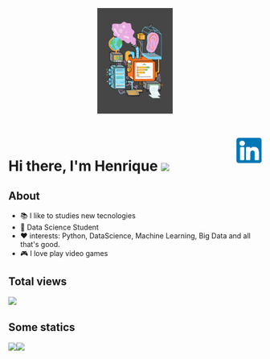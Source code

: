 <p align="center">
  <a href="#">
    <img align="center" width="150" src="animation/DS.gif" />
  </a>
</p>
</br>
</br>

<a href="https://www.linkedin.com/in/henrique-oliveira-15b656197" target="_blank">
    <img 
        src="images/linkedin.svg" 
        alt="linkedIn" 
        width="50" 
        align="right" />
</a>


# Hi there, I'm Henrique <img src="https://raw.githubusercontent.com/iampavangandhi/iampavangandhi/master/gifs/Hi.gif" width="30px"></h2>

## About 

- 📚 I like to studies new tecnologies
- 🌱 Data Science Student 
- ❤️ interests: Python, DataScience, Machine Learning, Big Data and all that's good.
- 🎮 I love play video games   

## Total views

<img alingn="center" src="https://profile-counter.glitch.me/Olivierah/count.svg" />

## Some statics

<img src='https://github-readme-stats.vercel.app/api?username=Olivierah&show_icons=true&theme=tokyonight&count_private=true&line_height=40'  align="left" />
<img src='https://github-readme-stats.vercel.app/api/top-langs/?username=Olivierah&theme=tokyonight&hide_langs_below=4'                                   />








